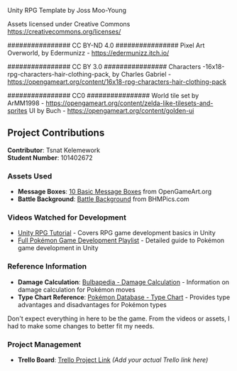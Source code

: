 Unity RPG Template by Joss Moo-Young


Assets licensed under Creative Commons https://creativecommons.org/licenses/

################ CC BY-ND 4.0 ################ 
Pixel Art Overworld, by Edermunizz - https://edermunizz.itch.io/

################ CC BY 3.0 ################ 
Characters -16x18-rpg-characters-hair-clothing-pack, by Charles Gabriel - https://opengameart.org/content/16x18-rpg-characters-hair-clothing-pack

################ CC0 ################ 
World tile set by ArMM1998 - https://opengameart.org/content/zelda-like-tilesets-and-sprites 
UI by Buch - https://opengameart.org/content/golden-ui

## Project Contributions

**Contributor**: Tsnat Kelemework  
**Student Number**: 101402672  

### Assets Used
- **Message Boxes**: [10 Basic Message Boxes](https://opengameart.org/content/10-basic-message-boxes) from OpenGameArt.org
- **Battle Background**: [Battle Background](https://www.bhmpics.com/download.php?file=/downloads/battle-backgrounds-/14..png) from BHMPics.com

### Videos Watched for Development
- [Unity RPG Tutorial](https://www.youtube.com/watch?v=7iYWpzL9GkM&t=846s) - Covers RPG game development basics in Unity
- [Full Pokémon Game Development Playlist](https://www.youtube.com/playlist?list=PLLf84Zj7U26kfPQ00JVI2nIoozuPkykDX) - Detailed guide to Pokémon game development in Unity

### Reference Information
- **Damage Calculation**: [Bulbapedia - Damage Calculation](https://bulbapedia.bulbagarden.net/wiki/Damage#Damage_calculation) - Information on damage calculation for Pokémon moves
- **Type Chart Reference**: [Pokémon Database - Type Chart](https://pokemondb.net/type/grass) - Provides type advantages and disadvantages for Pokémon types

Don't expect everything in here to be the game. From the videos or assets, I had to make some changes to better fit my needs.

### Project Management
- **Trello Board**: [Trello Project Link](#) *(Add your actual Trello link here)*
